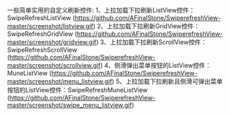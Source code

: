 一些简单实用的自定义刷新控件:
1、上拉加载下拉刷新ListView控件：SwipeRefreshListView
(https://github.com/AFinalStone/SwiperefreshView-master/screenshot/listview.gif)
2、上拉加载下拉刷新GridView控件：SwipeRefreshGridView
(https://github.com/AFinalStone/SwiperefreshView-master/screenshot/gridview.gif)
3、上拉加载下拉刷新ScrollView控件：SwipeRefreshScrollView
(https://github.com/AFinalStone/SwiperefreshView-master/screenshot/scrollview.gif)
4、侧滑弹出菜单按钮的ListView控件：MuneListView
(https://github.com/AFinalStone/SwiperefreshView-master/screenshot/menu_listview.gif)
5、上拉加载下拉刷新且侧滑可弹出菜单按钮的ListView控件：SwipeRefreshMuneListView
(https://github.com/AFinalStone/SwiperefreshView-master/screenshot/swipe_menu_listview.gif)

